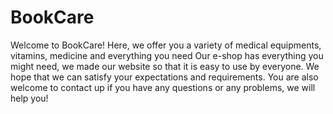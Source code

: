 # BookCare
Welcome to BookCare! Here, we offer you a variety of medical equipments, vitamins, medicine and everything you need
Our e-shop has everything you might need, we made our website so that it is easy to use by everyone. 
We hope that we can satisfy your expectations and requirements.
You are also welcome to contact up if you have any questions or any problems, we will help you!




[//]: # (this website is not yet finished! )
